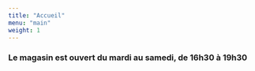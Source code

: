 ```yaml
---
title: "Accueil"
menu: "main"
weight: 1
---
```


### Le magasin est ouvert **du mardi au samedi, de 16h30 à 19h30**
